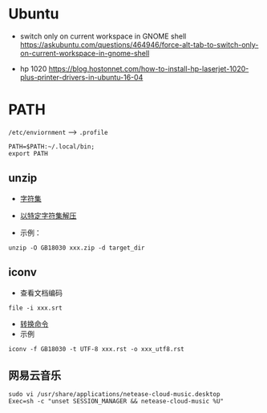 # Ubuntu

- switch only on current workspace in GNOME shell
  https://askubuntu.com/questions/464946/force-alt-tab-to-switch-only-on-current-workspace-in-gnome-shell

- hp 1020
  https://blog.hostonnet.com/how-to-install-hp-laserjet-1020-plus-printer-drivers-in-ubuntu-16-04

# PATH 

`/etc/enviornment` --> `.profile`

```
PATH=$PATH:~/.local/bin;
export PATH
```

## unzip

- [字符集](https://www.iana.org/assignments/character-sets/character-sets.xhtml)
- [以特定字符集解压](https://superuser.com/questions/872596/decompress-zip-with-given-encoding)

- 示例：
```
unzip -O GB18030 xxx.zip -d target_dir
```

## iconv

- 查看文档编码
```
file -i xxx.srt
```

- [转换命令](https://www.tecmint.com/convert-files-to-utf-8-encoding-in-linux/)
- 示例
```
iconv -f GB18030 -t UTF-8 xxx.rst -o xxx_utf8.rst
```

## 网易云音乐


```
sudo vi /usr/share/applications/netease-cloud-music.desktop
Exec=sh -c "unset SESSION_MANAGER && netease-cloud-music %U"
```

